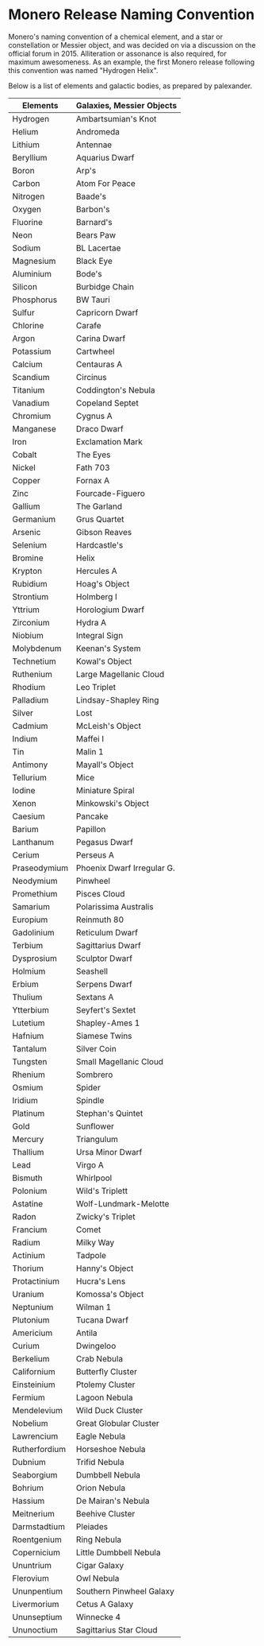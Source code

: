 # Monero Release Naming Convention

Monero's naming convention of a chemical element, and a star or constellation or Messier object, and was decided on via a discussion on the official forum in 2015. Alliteration or assonance is also required, for maximum awesomeness. As an example, the first Monero release following this convention was named "Hydrogen Helix".

Below is a list of elements and galactic bodies, as prepared by palexander.

| Elements | Galaxies, Messier Objects | 
| ------- | ------- | 
| Hydrogen | Ambartsumian's Knot | 
| Helium | Andromeda | 
| Lithium | Antennae | 
| Beryllium | Aquarius Dwarf| 
| Boron | Arp's | 
| Carbon | Atom For Peace | 
| Nitrogen | Baade's | 
| Oxygen | Barbon's | 
| Fluorine | Barnard's | 
| Neon | Bears Paw | 
| Sodium | BL Lacertae | 
| Magnesium | Black Eye | 
| Aluminium | Bode's | 
| Silicon | Burbidge Chain | 
| Phosphorus | BW Tauri | 
| Sulfur | Capricorn Dwarf| 
| Chlorine | Carafe | 
| Argon | Carina Dwarf| 
| Potassium | Cartwheel | 
| Calcium | Centauras A| 
| Scandium | Circinus | 
| Titanium | Coddington's Nebula| 
| Vanadium | Copeland Septet | 
| Chromium | Cygnus A| 
| Manganese | Draco Dwarf| 
| Iron | Exclamation Mark | 
| Cobalt | The Eyes | 
| Nickel | Fath 703 | 
| Copper | Fornax A | 
| Zinc | Fourcade-Figuero | 
| Gallium | The Garland | 
| Germanium | Grus Quartet | 
| Arsenic | Gibson Reaves | 
| Selenium | Hardcastle's | 
| Bromine | Helix | 
| Krypton | Hercules A | 
| Rubidium | Hoag's Object | 
| Strontium | Holmberg I| 
| Yttrium | Horologium Dwarf | 
| Zirconium | Hydra A | 
| Niobium | Integral Sign | 
| Molybdenum | Keenan's System | 
| Technetium | Kowal's Object | 
| Ruthenium | Large Magellanic Cloud | 
| Rhodium | Leo Triplet | 
| Palladium | Lindsay-Shapley Ring | 
| Silver | Lost | 
| Cadmium | McLeish's Object | 
| Indium | Maffei I | 
| Tin | Malin 1 | 
| Antimony | Mayall's Object | 
| Tellurium | Mice | 
| Iodine | Miniature Spiral | 
| Xenon | Minkowski's Object | 
| Caesium | Pancake | 
| Barium | Papillon | 
| Lanthanum | Pegasus Dwarf | 
| Cerium | Perseus A | 
| Praseodymium | Phoenix Dwarf Irregular G. | 
| Neodymium | Pinwheel | 
| Promethium | Pisces Cloud | 
| Samarium | Polarissima Australis | 
| Europium | Reinmuth 80 | 
| Gadolinium | Reticulum Dwarf | 
| Terbium | Sagittarius Dwarf | 
| Dysprosium | Sculptor Dwarf | 
| Holmium | Seashell | 
| Erbium | Serpens Dwarf | 
| Thulium | Sextans A | 
| Ytterbium | Seyfert's Sextet | 
| Lutetium | Shapley-Ames 1 | 
| Hafnium | Siamese Twins | 
| Tantalum | Silver Coin | 
| Tungsten | Small Magellanic Cloud | 
| Rhenium | Sombrero | 
| Osmium | Spider | 
| Iridium | Spindle | 
| Platinum | Stephan's Quintet | 
| Gold | Sunflower | 
| Mercury | Triangulum | 
| Thallium | Ursa Minor Dwarf | 
| Lead | Virgo A | 
| Bismuth | Whirlpool | 
| Polonium | Wild's Triplett | 
| Astatine | Wolf-Lundmark-Melotte | 
| Radon | Zwicky's Triplet | 
| Francium | Comet |
| Radium   | Milky Way |
| Actinium | Tadpole |
| Thorium  | Hanny's Object |
| Protactinium | Hucra's Lens |
| Uranium  | Komossa's Object |
| Neptunium | Wilman 1 |
| Plutonium | Tucana Dwarf |
| Americium | Antila |
| Curium   | Dwingeloo |
| Berkelium | Crab Nebula  |
| Californium         | Butterfly Cluster |
| Einsteinium         | Ptolemy Cluster |
| Fermium         | Lagoon Nebula  |
| Mendelevium         | Wild Duck Cluster|
| Nobelium         | Great Globular Cluster |
| Lawrencium         | Eagle Nebula |
| Rutherfordium         | Horseshoe Nebula |
| Dubnium         | Trifid Nebula  |
| Seaborgium         | Dumbbell Nebula   |
| Bohrium         | Orion Nebula |
| Hassium         | De Mairan's Nebula  |
| Meitnerium         | Beehive Cluster   |
| Darmstadtium         | Pleiades|
| Roentgenium         | Ring Nebula|
| Copernicium         | Little Dumbbell Nebula |
| Ununtrium         | Cigar Galaxy |
| Flerovium         | Owl Nebula |
| Ununpentium         | Southern Pinwheel Galaxy |
| Livermorium         | Cetus A Galaxy |
| Ununseptium         | Winnecke 4 |
| Ununoctium         | Sagittarius Star Cloud  |

